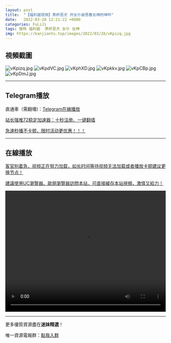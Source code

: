```yaml
---
layout: post
title:  "【福利姬视频】茶杯恶犬 开女仆装思春女神的呻吟"
date:   2022-03-28 12:21:22 +0800
categories: FuLiJi
tags: 推特 福利姬  茶杯恶犬 女仆 女神
img: https://kanjiantu.top/images/2022/03/28/vKpizq.jpg
---
```



## 視頻截圖

![vKpizq.jpg](https://kanjiantu.top/images/2022/03/28/vKpizq.jpg)
![vKpdVC.jpg](https://kanjiantu.top/images/2022/03/28/vKpdVC.jpg)
![vKphXD.jpg](https://kanjiantu.top/images/2022/03/28/vKphXD.jpg)
![vKpkkv.jpg](https://kanjiantu.top/images/2022/03/28/vKpkkv.jpg)
![vKpCBp.jpg](https://kanjiantu.top/images/2022/03/28/vKpCBp.jpg)
![vKpDmJ.jpg](https://kanjiantu.top/images/2022/03/28/vKpDmJ.jpg)

* * *
## Telegram播放

直通車（需翻墻)：[Telegram在線播放](https://t.me/mimeijingxuan/407)

<u>站长强推72稳定加速器：[十秒注册、一键翻墙](https://72vpn.xyz/#/register?code=mimei) </u>


<u>急速秒播不卡顿，限时活动更优惠！！！</u>
* * *
## 在線播放
<u>客官别着急，视频正在努力加载，如长时间等待视频无法加载或者播放卡顿建议更换节点！</u>

<u>建議使用UC瀏覽器、歐朋瀏覽器訪問本站，可直接緩存本站視頻，激情又給力！</u>
<center><video src="https://cdn.publer.io/uploads/videos/6246cf64db2797357edec0a1/2bb96d5e0e50d2c2d8872e4fa726eca4.mp4" width="100%" height="380px" controls="controls"></video></center>


* * *
更多優質資源盡在**迷妹精選**！

唯一資源電報群：[點我入群](https://t.me/mimeijingxuan)


